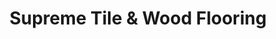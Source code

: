 ---
title: "Supreme Tile & Wood Flooring"
url: /cork/supreme-tile-and-wood-flooring/
shop: tiles
---